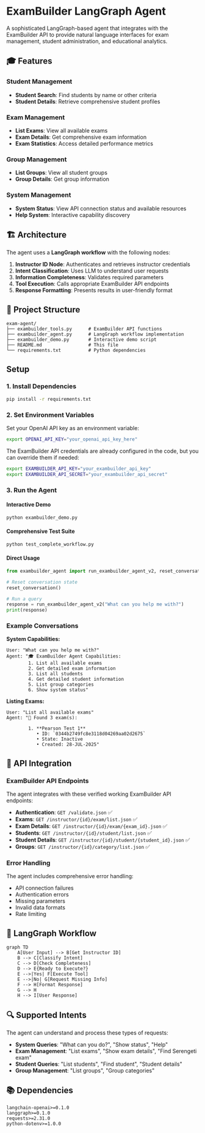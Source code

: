 # ExamBuilder LangGraph Agent

A sophisticated LangGraph-based agent that integrates with the ExamBuilder API to provide natural language interfaces for exam management, student administration, and educational analytics.

## 🎓 Features

### Student Management

- **Student Search**: Find students by name or other criteria
- **Student Details**: Retrieve comprehensive student profiles

### Exam Management

- **List Exams**: View all available exams
- **Exam Details**: Get comprehensive exam information
- **Exam Statistics**: Access detailed performance metrics

### Group Management

- **List Groups**: View all student groups
- **Group Details**: Get group information

### System Management

- **System Status**: View API connection status and available resources
- **Help System**: Interactive capability discovery

## 🏗️ Architecture

The agent uses a **LangGraph workflow** with the following nodes:

1. **Instructor ID Node**: Authenticates and retrieves instructor credentials
2. **Intent Classification**: Uses LLM to understand user requests
3. **Information Completeness**: Validates required parameters
4. **Tool Execution**: Calls appropriate ExamBuilder API endpoints
5. **Response Formatting**: Presents results in user-friendly format

## 📁 Project Structure

```
exam-agent/
├── exambuilder_tools.py      # ExamBuilder API functions
├── exambuilder_agent.py      # LangGraph workflow implementation
├── exambuilder_demo.py       # Interactive demo script
├── README.md                 # This file
└── requirements.txt          # Python dependencies
```

## Setup

### 1. Install Dependencies

```bash
pip install -r requirements.txt
```

### 2. Set Environment Variables

Set your OpenAI API key as an environment variable:

```bash
export OPENAI_API_KEY="your_openai_api_key_here"
```

The ExamBuilder API credentials are already configured in the code, but you can override them if needed:

```bash
export EXAMBUILDER_API_KEY="your_exambuilder_api_key"
export EXAMBUILDER_API_SECRET="your_exambuilder_api_secret"
```

### 3. Run the Agent

#### Interactive Demo

```bash
python exambuilder_demo.py
```

#### Comprehensive Test Suite

```bash
python test_complete_workflow.py
```

#### Direct Usage

```python
from exambuilder_agent import run_exambuilder_agent_v2, reset_conversation

# Reset conversation state
reset_conversation()

# Run a query
response = run_exambuilder_agent_v2("What can you help me with?")
print(response)
```

### Example Conversations

**System Capabilities:**

```
User: "What can you help me with?"
Agent: "🎓 ExamBuilder Agent Capabilities:
        1. List all available exams
        2. Get detailed exam information
        3. List all students
        4. Get detailed student information
        5. List group categories
        6. Show system status"
```

**Listing Exams:**

```
User: "List all available exams"
Agent: "📝 Found 3 exam(s):

        1. **Pearson Test 1**
           • ID: `0344b2749fc8e3118d04269aa02d2675`
           • State: Inactive
           • Created: 28-JUL-2025"
```

## 🔧 API Integration

### ExamBuilder API Endpoints

The agent integrates with these verified working ExamBuilder API endpoints:

- **Authentication**: `GET /validate.json` ✅
- **Exams**: `GET /instructor/{id}/exam/list.json` ✅
- **Exam Details**: `GET /instructor/{id}/exam/{exam_id}.json` ✅
- **Students**: `GET /instructor/{id}/student/list.json` ✅
- **Student Details**: `GET /instructor/{id}/student/{student_id}.json` ✅
- **Groups**: `GET /instructor/{id}/category/list.json` ✅

### Error Handling

The agent includes comprehensive error handling:

- API connection failures
- Authentication errors
- Missing parameters
- Invalid data formats
- Rate limiting

## 🤖 LangGraph Workflow

```mermaid
graph TD
    A[User Input] --> B[Get Instructor ID]
    B --> C[Classify Intent]
    C --> D[Check Completeness]
    D --> E{Ready to Execute?}
    E -->|Yes| F[Execute Tool]
    E -->|No| G[Request Missing Info]
    F --> H[Format Response]
    G --> H
    H --> I[User Response]
```

## 🔍 Supported Intents

The agent can understand and process these types of requests:

- **System Queries**: "What can you do?", "Show status", "Help"
- **Exam Management**: "List exams", "Show exam details", "Find Serengeti exam"
- **Student Queries**: "List students", "Find student", "Student details"
- **Group Management**: "List groups", "Group categories"

## 📚 Dependencies

```
langchain-openai>=0.1.0
langgraph>=0.1.0
requests>=2.31.0
python-dotenv>=1.0.0
```
